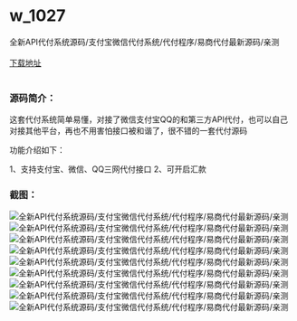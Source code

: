 # w_1027
全新API代付系统源码/支付宝微信代付系统/代付程序/易商代付最新源码/亲测
<br/></br>
[下载地址](https://www.uuid2.com/1027.html "下载地址")
<br/></br>
<h3>源码简介：</h3>
<p>这套代付系统简单易懂，对接了微信支付宝QQ的和第三方API代付，也可以自己对接其他平台，再也不用害怕接口被和谐了，很不错的一套代付源码<p>
<p>功能介绍如下：<p>
<p>1、支持支付宝、微信、QQ三网代付接口  2、可开启汇款<p>
<h3>截图：</h3>
<img src="https://www.uuid2.com/wp-content/uploads/img/202105/93a53ba396.png" alt="全新API代付系统源码/支付宝微信代付系统/代付程序/易商代付最新源码/亲测"><img src="https://www.uuid2.com/wp-content/uploads/img/202105/17a1826351.png" alt="全新API代付系统源码/支付宝微信代付系统/代付程序/易商代付最新源码/亲测"><img src="https://www.uuid2.com/wp-content/uploads/img/202105/ce15fc4455.png" alt="全新API代付系统源码/支付宝微信代付系统/代付程序/易商代付最新源码/亲测"><img src="https://www.uuid2.com/wp-content/uploads/img/202105/cf504c5134.png" alt="全新API代付系统源码/支付宝微信代付系统/代付程序/易商代付最新源码/亲测"><img src="https://www.uuid2.com/wp-content/uploads/img/202105/cf504c5127.png" alt="全新API代付系统源码/支付宝微信代付系统/代付程序/易商代付最新源码/亲测"><img src="https://www.uuid2.com/wp-content/uploads/img/202105/98ecdfe918.png" alt="全新API代付系统源码/支付宝微信代付系统/代付程序/易商代付最新源码/亲测"><img src="https://www.uuid2.com/wp-content/uploads/img/202105/36e09ed457.png" alt="全新API代付系统源码/支付宝微信代付系统/代付程序/易商代付最新源码/亲测"><img src="https://www.uuid2.com/wp-content/uploads/img/202105/4ebb17d778.png" alt="全新API代付系统源码/支付宝微信代付系统/代付程序/易商代付最新源码/亲测"><img src="https://www.uuid2.com/wp-content/uploads/img/202105/fce3e64924.png" alt="全新API代付系统源码/支付宝微信代付系统/代付程序/易商代付最新源码/亲测">

